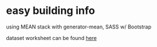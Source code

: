 # easy building info

using MEAN stack with generator-mean, SASS w/ Bootstrap

dataset worksheet can be found [here](https://docs.google.com/spreadsheets/d/1S18jcv9AmjFJZqqmFOxVgb7lsLbw7uCB_-fOg16N_j8/edit?usp=sharing)
